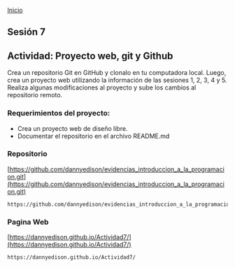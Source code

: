 <!-- No borrar o modificar -->
[Inicio](./index.md)

## Sesión 7 


<!-- Su documentación aquí -->

## Actividad: Proyecto web, git y Github

Crea un repositorio Git en GitHub y clonalo en tu computadora local. Luego, crea un proyecto web utilizando la información de las sesiones 1, 2, 3, 4 y 5. Realiza algunas modificaciones al proyecto y sube los cambios al repositorio remoto.

### Requerimientos del proyecto:

* Crea un proyecto web de diseño libre.
* Documentar el repositorio en el archivo README.md


### Repositorio
[https://github.com/dannyedison/evidencias_introduccion_a_la_programacion.git](https://github.com/dannyedison/evidencias_introduccion_a_la_programacion.git)

```
https://github.com/dannyedison/evidencias_introduccion_a_la_programacion.git
```

### Pagina Web
[https://dannyedison.github.io/Actividad7/](https://dannyedison.github.io/Actividad7/)

```
https://dannyedison.github.io/Actividad7/
```
